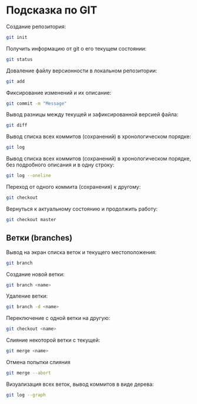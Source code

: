 # Подсказка по GIT

Создание репозитория:
```sh
git init
```
Получить информацию от git о его текущем состоянии:
```sh
git status
```
Доваление файлу версионности в локальном репозитории:
```sh
git add
```
Фиксирование изменений и их описание:
```sh
git commit -m "Message"
```
Вывод разницы между текущей и зафиксированной версией файла:
```sh
git diff
```
Вывод списка всех коммитов (сохранений) в хронологическом порядке:
```sh
git log
```
Вывод списка всех коммитов (сохранений) в хронологическом порядке, без подробного описания и в одну строку:
```sh
git log --oneline
```
Переход от одного коммита (сохранения) к другому:
```sh
git checkout
```
Вернуться к актуальному состоянию и продолжить работу:
```sh
git checkout master
```

## Ветки (branches)

Вывод на экран списка веток и текущего местоположения:
```sh
git branch
```

Создание новой ветки:
```sh
git branch <name>
```

Удаление ветки:
```sh
git branch -d <name>
```

Переключение с одной ветки на другую:
```sh
git checkout <name>
```

Слияние некоторой ветки с текущей:
```sh
git merge <name>
```

Отмена попытки слияния
```sh
git merge --abort
```

Визуализация всех веток, вывод коммитов в виде дерева:
```sh
git log --graph
```